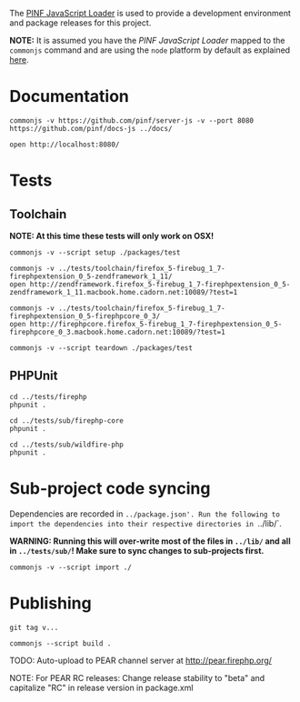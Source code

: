 
The [PINF JavaScript Loader](https://github.com/pinf/loader-js) is used to provide a development environment and package releases for this project.

**NOTE:** It is assumed you have the _PINF JavaScript Loader_ mapped to the `commonjs` command and are using the `node` platform by default as explained [here](https://github.com/pinf/loader-js/blob/master/docs/Setup.md).

Documentation
=============

    commonjs -v https://github.com/pinf/server-js -v --port 8080 https://github.com/pinf/docs-js ../docs/
    
    open http://localhost:8080/


Tests
=====

Toolchain
---------

**NOTE: At this time these tests will only work on OSX!**

    commonjs -v --script setup ./packages/test

    commonjs -v ../tests/toolchain/firefox_5-firebug_1_7-firephpextension_0_5-zendframework_1_11/
    open http://zendframework.firefox_5-firebug_1_7-firephpextension_0_5-zendframework_1_11.macbook.home.cadorn.net:10089/?test=1

    commonjs -v ../tests/toolchain/firefox_5-firebug_1_7-firephpextension_0_5-firephpcore_0_3/
    open http://firephpcore.firefox_5-firebug_1_7-firephpextension_0_5-firephpcore_0_3.macbook.home.cadorn.net:10089/?test=1

    commonjs -v --script teardown ./packages/test

PHPUnit
-------

    cd ../tests/firephp
    phpunit .
    
    cd ../tests/sub/firephp-core
    phpunit .

    cd ../tests/sub/wildfire-php
    phpunit .


Sub-project code syncing
========================

Dependencies are recorded in `../package.json'. Run the following to import the dependencies into their
respective directories in `../lib/`.

**WARNING: Running this will over-write most of the files in `../lib/` and all in `../tests/sub/`! Make sure to sync changes to sub-projects first.**

    commonjs -v --script import ./


Publishing
==========

    git tag v...
    
    commonjs --script build .
    
TODO: Auto-upload to PEAR channel server at http://pear.firephp.org/

NOTE: For PEAR RC releases: Change release stability to "beta" and capitalize "RC" in release version in package.xml

